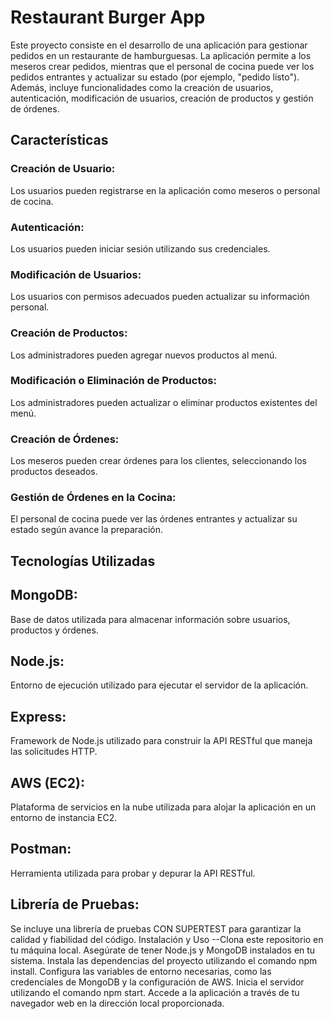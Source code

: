 # Restaurant Burger App
Este proyecto consiste en el desarrollo de una aplicación para gestionar pedidos en un restaurante de hamburguesas. La aplicación permite a los meseros crear pedidos, mientras que el personal de cocina puede ver los pedidos entrantes y actualizar su estado (por ejemplo, "pedido listo"). Además, incluye funcionalidades como la creación de usuarios, autenticación, modificación de usuarios, creación de productos y gestión de órdenes.

## Características
### Creación de Usuario: 
Los usuarios pueden registrarse en la aplicación como meseros o personal de cocina.
### Autenticación: 
Los usuarios pueden iniciar sesión utilizando sus credenciales.
### Modificación de Usuarios:
Los usuarios con permisos adecuados pueden actualizar su información personal.
### Creación de Productos:
Los administradores pueden agregar nuevos productos al menú.
### Modificación o Eliminación de Productos:
Los administradores pueden actualizar o eliminar productos existentes del menú.
### Creación de Órdenes:
Los meseros pueden crear órdenes para los clientes, seleccionando los productos deseados.
### Gestión de Órdenes en la Cocina:
El personal de cocina puede ver las órdenes entrantes y actualizar su estado según avance la preparación.
## Tecnologías Utilizadas
## MongoDB: 
Base de datos utilizada para almacenar información sobre usuarios, productos y órdenes.
## Node.js: 
Entorno de ejecución utilizado para ejecutar el servidor de la aplicación.
## Express:
Framework de Node.js utilizado para construir la API RESTful que maneja las solicitudes HTTP.
## AWS (EC2):
Plataforma de servicios en la nube utilizada para alojar la aplicación en un entorno de instancia EC2.
## Postman:
Herramienta utilizada para probar y depurar la API RESTful.
## Librería de Pruebas:
Se incluye una librería de pruebas CON SUPERTEST para garantizar la calidad y fiabilidad del código.
Instalación y Uso
--Clona este repositorio en tu máquina local.
Asegúrate de tener Node.js y MongoDB instalados en tu sistema.
Instala las dependencias del proyecto utilizando el comando npm install.
Configura las variables de entorno necesarias, como las credenciales de MongoDB y la configuración de AWS.
Inicia el servidor utilizando el comando npm start.
Accede a la aplicación a través de tu navegador web en la dirección local proporcionada.
